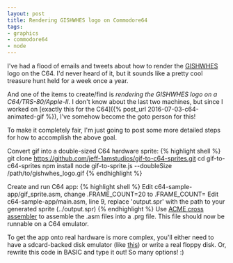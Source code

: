 ```yaml
---
layout: post
title: Rendering GISHWHES logo on Commodore64
tags:
- graphics
- commodore64
- node
---
```


I've had a flood of emails and tweets about how to render the [GISHWHES](https://www.gishwhes.com/) logo on the C64.  I'd never heard of it, but it sounds like a pretty cool treasure hunt held for a week once a year.

And one of the items to create/find is _rendering the GISHWHES logo on a C64/TRS-80/Apple-II._  I don't know about the last two machines, but since I worked on [exactly this for the C64]({% post_url 2016-07-03-c64-animated-gif %}), I've somehow become the goto person for this!

To make it completely fair, I'm just going to post some more detailed steps for how to accomplish the above goal.

Convert gif into a double-sized C64 hardware sprite:
{% highlight shell %}
git clone https://github.com/jeff-1amstudios/gif-to-c64-sprites.git
cd gif-to-c64-sprites
npm install
node gif-to-sprite.js --doubleSize /path/to/gishwhes_logo.gif
{% endhighlight %}

Create and run C64 app:
{% highlight shell %}
Edit c64-sample-app/gif_sprite.asm, change .FRAME_COUNT=20 to .FRAME_COUNT=<number of frames in your gif file>
Edit c64-sample-app/main.asm, line 9, replace 'output.spr' with the path to your generated sprite (../output.spr)
{% endhighlight %}
Use [ACME cross assembler](https://sourceforge.net/projects/acme-crossass/) to assemble the .asm files into a .prg file.  This file should now be runnable on a C64 emulator.

To get the app onto real hardware is more complex, you'll either need to have a sdcard-backed disk emulator (like [this](https://www.thefuturewas8bit.com/index.php/sd2iec-info)) or write a real floppy disk.  Or, rewrite this code in BASIC and type it out! So many options! :)



